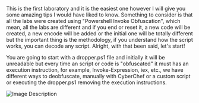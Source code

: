 This is the first laboratory and it is the easiest one however I will give you some amazing tips I would have liked to know. Something to consider is that all the labs were created using "Powershell Invoke Obfuscation", which mean, all the labs are different and if you end or reset it, a new code will be created, a new encode will be added or the initial one will be totally different but the important thing is the methodology, if you understand how the script works, you can decode any script. Alright, with that been said, let's start!

You are going to start with a dropper.ps1 file and initially it will be unreadable but every time an script or code is "obfuscated" it must has an execution instruction, for example, Invoke-Expression, iex, etc., we have different ways to deobfuscate, manually with CyberChef or a custom script or executing the dropper.ps1 removing the execution instructions.

![Image Description](Uploads/PowerShell%20Deobfuscation/Ep.1%20dropper.png)
